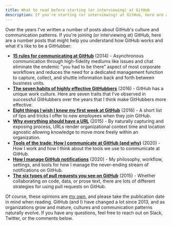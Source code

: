 ```yaml
---
title: What to read before starting (or interviewing) at GitHub
description: If you're starting (or interviewing) at GitHub, here are a number posts to help you understand how GitHub works and what it's like to be a GitHubber.
---
```


Over the years I've written a number of posts about GitHub's culture and communication patterns. If you're joining (or interviewing at) GitHub, here are a number posts that might help you understand how GitHub works and what it's like to be a GitHubber:

* **[15 rules for communicating at GitHub](https://ben.balter.com/2014/11/06/rules-of-communicating-at-github/)** (2014) - Asynchronous communication through high-fidelity mediums like issues and chat eliminate the endemic "you had to be there" aspect of most corporate workflows and reduces the need for a dedicated management function to capture, collect, and shuttle information back and forth between business units.
* **[The seven habits of highly effective GitHubbers](https://ben.balter.com/2016/09/13/seven-habits-of-highly-effective-githubbers/)** (2016) - GitHub has a unique work culture. Here are seven traits that I’ve observed in successful GitHubbers over the years that I think make GitHubbers more effective. 
* **[Eight things I wish I knew my first week at GitHub](https://ben.balter.com/2016/10/31/eight-things-i-wish-i-knew-my-first-week-at-github/)** (2016) - A short list of tips and tricks I offer to new employees when they join GitHub.
* **[Why everything should have a URL](https://ben.balter.com/2015/11/12/why-urls/)** (2015) - By naturally capturing and exposing process, URLs render organizational context time and location agnostic allowing knowledge to move more freely within an organization.
* **[Tools of the trade: How I communicate at GitHub (and why)](https://ben.balter.com/2020/08/14/tools-of-the-trade/)** (2020) - How I work and how I think about the tools we use to communicate at GitHub.
* **[How I manage GitHub notifications](https://ben.balter.com/2020/08/25/how-i-manage-github-notifications/)** (2020) - My philosophy, workflow, settings, and tools for how I manage the never-ending stream of notifications on GitHub.
* **[The six types of pull requests you see on GitHub](https://ben.balter.com/2015/12/08/types-of-pull-requests/)** (2015) - Whether collaborating on code, data, or prose text, there are lots of different strategies for using pull requests on GitHub.

Of course, these opinions are [my own](https://ben.balter.com/fine-print/), and please take the publication date in mind when reading. GitHub (and I) have changed a lot since 2013, and as organizations grow and mature, cultures and communication patterns naturally evolve. If you have any questions, feel free to reach out on Slack, Twitter, or the comments below.
